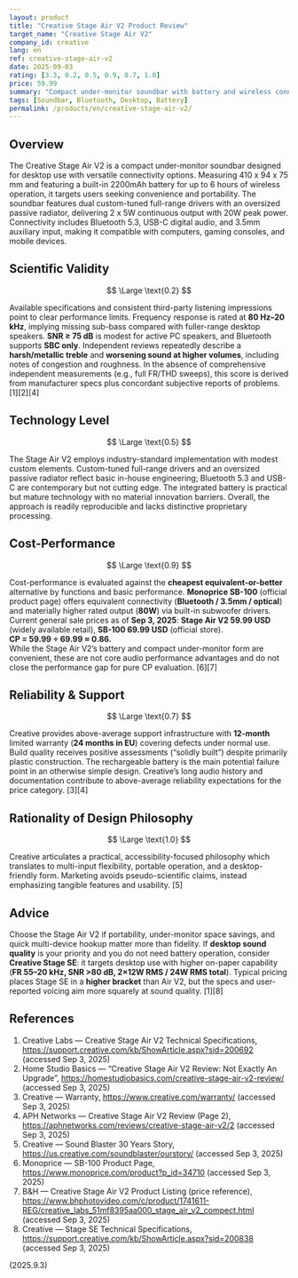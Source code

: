 ```yaml
---
layout: product
title: "Creative Stage Air V2 Product Review"
target_name: "Creative Stage Air V2"
company_id: creative
lang: en
ref: creative-stage-air-v2
date: 2025-09-03
rating: [3.3, 0.2, 0.5, 0.9, 0.7, 1.0]
price: 59.99
summary: "Compact under-monitor soundbar with battery and wireless connectivity, but limited audio performance"
tags: [Soundbar, Bluetooth, Desktop, Battery]
permalink: /products/en/creative-stage-air-v2/
---
```


## Overview

The Creative Stage Air V2 is a compact under-monitor soundbar designed for desktop use with versatile connectivity options. Measuring 410 x 94 x 75 mm and featuring a built-in 2200mAh battery for up to 6 hours of wireless operation, it targets users seeking convenience and portability. The soundbar features dual custom-tuned full-range drivers with an oversized passive radiator, delivering 2 x 5W continuous output with 20W peak power. Connectivity includes Bluetooth 5.3, USB-C digital audio, and 3.5mm auxiliary input, making it compatible with computers, gaming consoles, and mobile devices.

## Scientific Validity

$$ \Large \text{0.2} $$

Available specifications and consistent third-party listening impressions point to clear performance limits. Frequency response is rated at **80 Hz–20 kHz**, implying missing sub-bass compared with fuller-range desktop speakers. **SNR ≥ 75 dB** is modest for active PC speakers, and Bluetooth supports **SBC only**. Independent reviews repeatedly describe a **harsh/metallic treble** and **worsening sound at higher volumes**, including notes of congestion and roughness. In the absence of comprehensive independent measurements (e.g., full FR/THD sweeps), this score is derived from manufacturer specs plus concordant subjective reports of problems. [1][2][4]

## Technology Level

$$ \Large \text{0.5} $$

The Stage Air V2 employs industry-standard implementation with modest custom elements. Custom-tuned full-range drivers and an oversized passive radiator reflect basic in-house engineering; Bluetooth 5.3 and USB-C are contemporary but not cutting edge. The integrated battery is practical but mature technology with no material innovation barriers. Overall, the approach is readily reproducible and lacks distinctive proprietary processing.

## Cost-Performance

$$ \Large \text{0.9} $$

Cost-performance is evaluated against the **cheapest equivalent-or-better** alternative by functions and basic performance. **Monoprice SB-100** (official product page) offers equivalent connectivity (**Bluetooth / 3.5mm / optical**) and materially higher rated output (**80W**) via built-in subwoofer drivers. Current general sale prices as of **Sep 3, 2025**: **Stage Air V2 59.99 USD** (widely available retail), **SB-100 69.99 USD** (official store).  
**CP = 59.99 ÷ 69.99 ≈ 0.86.**  
While the Stage Air V2’s battery and compact under-monitor form are convenient, these are not core audio performance advantages and do not close the performance gap for pure CP evaluation. [6][7]

## Reliability & Support

$$ \Large \text{0.7} $$

Creative provides above-average support infrastructure with **12-month** limited warranty (**24 months in EU**) covering defects under normal use. Build quality receives positive assessments (“solidly built”) despite primarily plastic construction. The rechargeable battery is the main potential failure point in an otherwise simple design. Creative’s long audio history and documentation contribute to above-average reliability expectations for the price category. [3][4]

## Rationality of Design Philosophy

$$ \Large \text{1.0} $$

Creative articulates a practical, accessibility-focused philosophy which translates to multi-input flexibility, portable operation, and a desktop-friendly form. Marketing avoids pseudo-scientific claims, instead emphasizing tangible features and usability. [5]

## Advice

Choose the Stage Air V2 if portability, under-monitor space savings, and quick multi-device hookup matter more than fidelity. If **desktop sound quality** is your priority and you do not need battery operation, consider **Creative Stage SE**: it targets desktop use with higher on-paper capability (**FR 55–20 kHz, SNR >80 dB, 2×12W RMS / 24W RMS total**). Typical pricing places Stage SE in a **higher bracket** than Air V2, but the specs and user-reported voicing aim more squarely at sound quality. [1][8]

## References

1. Creative Labs — Creative Stage Air V2 Technical Specifications, https://support.creative.com/kb/ShowArticle.aspx?sid=200692 (accessed Sep 3, 2025)  
2. Home Studio Basics — “Creative Stage Air V2 Review: Not Exactly An Upgrade”, https://homestudiobasics.com/creative-stage-air-v2-review/ (accessed Sep 3, 2025)  
3. Creative — Warranty, https://www.creative.com/warranty/ (accessed Sep 3, 2025)  
4. APH Networks — Creative Stage Air V2 Review (Page 2), https://aphnetworks.com/reviews/creative-stage-air-v2/2 (accessed Sep 3, 2025)  
5. Creative — Sound Blaster 30 Years Story, https://us.creative.com/soundblaster/ourstory/ (accessed Sep 3, 2025)  
6. Monoprice — SB-100 Product Page, https://www.monoprice.com/product?p_id=34710 (accessed Sep 3, 2025)  
7. B&H — Creative Stage Air V2 Product Listing (price reference), https://www.bhphotovideo.com/c/product/1741611-REG/creative_labs_51mf8395aa000_stage_air_v2_compect.html (accessed Sep 3, 2025)  
8. Creative — Stage SE Technical Specifications, https://support.creative.com/kb/ShowArticle.aspx?sid=200838 (accessed Sep 3, 2025)

(2025.9.3)

